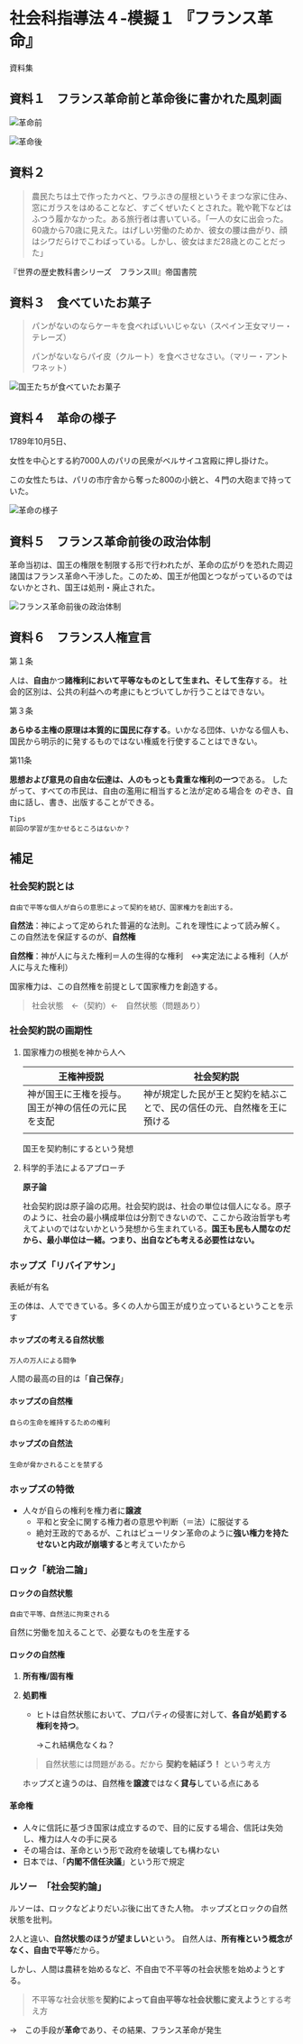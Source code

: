 # 社会科指導法４-模擬１ 『フランス革命』

資料集

## 資料１　フランス革命前と革命後に書かれた風刺画
![革命前](Gazou/革命前.jpg)

![革命後](Gazou/革命後.jpg)

## 資料２
> 農民たちは土で作ったカベと、ワラぶきの屋根というそまつな家に住み、窓にガラスをはめることなど、すごくぜいたくとされた。靴や靴下などはふつう履かなかった。ある旅行者は書いている。「一人の女に出会った。60歳から70歳に見えた。はげしい労働のためか、彼女の腰は曲がり、顔はシワだらけでこわばっている。しかし、彼女はまだ28歳とのことだった」
 
『世界の歴史教科書シリーズ　フランスⅢ』帝国書院

## 資料３　食べていたお菓子
> パンがないのならケーキを食べればいいじゃない（スペイン王女マリー・テレーズ）
> 
> パンがないならパイ皮（クルート）を食べさせなさい。（マリー・アントワネット）

![国王たちが食べていたお菓子](Gazou/お菓子.jpg)

## 資料４　革命の様子
1789年10月5日、

女性を中心とする約7000人のパリの民衆がベルサイユ宮殿に押し掛けた。

この女性たちは、パリの市庁舎から奪った800の小銃と、４門の大砲まで持っていた。

![革命の様子](Gazou/革命の様子.jpg)


## 資料５　フランス革命前後の政治体制
革命当初は、国王の権限を制限する形で行われたが、革命の広がりを恐れた周辺諸国はフランス革命へ干渉した。このため、国王が他国とつながっているのではないかとされ、国王は処刑・廃止された。

![フランス革命前後の政治体制](Gazou/フランス革命の政治体制.jpg.png)

## 資料６　フランス人権宣言

第１条

人は、**自由**かつ**諸権利において平等なものとして生まれ、そして生存**する。
社会的区別は、公共の利益への考慮にもとづいてしか行うことはできない。

第３条

**あらゆる主権の原理は本質的に国民に存する**。いかなる団体、いかなる個人も、
国民から明示的に発するものではない権威を行使することはできない。

第11条

**思想および意見の自由な伝達は、人のもっとも貴重な権利の一つ**である。
したがって、すべての市民は、自由の濫用に相当すると法が定める場合を
のぞき、自由に話し、書き、出版することができる。

    Tips
    前回の学習が生かせるところはないか？




## 補足

### **社会契約説とは**
```
自由で平等な個人が自らの意思によって契約を結び、国家権力を創出する。
```
**自然法**：神によって定められた普遍的な法則。これを理性によって読み解く。
この自然法を保証するのが、**自然権**

**自然権**：神が人に与えた権利＝人の生得的な権利　↔実定法による権利（人が人に与えた権利）

国家権力は、この自然権を前提として国家権力を創造する。

 > 社会状態　←（契約）←　自然状態（問題あり）

### **社会契約説の画期性**
1. 国家権力の根拠を神から人へ

    |王権神授説|社会契約説|
    |--|--|
    |神が国王に王権を授与。国王が神の信任の元に民を支配|神が規定した民が王と契約を結ぶことで、民の信任の元、自然権を王に預ける|
    | | |
  
    国王を契約制にするという発想

2. 科学的手法によるアプローチ
   
   **原子論**

   社会契約説は原子論の応用。社会契約説は、社会の単位は個人になる。原子のように、社会の最小構成単位は分割できないので、ここから政治哲学も考えてよいのではないかという発想から生まれている。**国王も民も人間なのだから、最小単位は一緒。つまり、出自なども考える必要性はない。**

### **ホップズ「リバイアサン」**
表紙が有名

王の体は、人でできている。多くの人から国王が成り立っているということを示す

#### **ホップズの考える自然状態**
```
万人の万人による闘争
```
人間の最高の目的は「**自己保存**」

#### **ホップズの自然権**
```
自らの生命を維持するための権利
```
#### **ホップズの自然法**
```
生命が脅かされることを禁ずる
```
### **ホップズの特徴**
* 人々が自らの権利を権力者に**譲渡**
  * 平和と安全に関する権力者の意思や判断（＝法）に服従する
  * 絶対王政的であるが、これはピューリタン革命のように**強い権力を持たせないと内政が崩壊する**と考えていたから

### **ロック「統治二論」**
#### **ロックの自然状態**
```
自由で平等、自然法に拘束される
```
自然に労働を加えることで、必要なものを生産する

#### **ロックの自然権**
1. **所有権/固有権**
2. **処罰権**
   * ヒトは自然状態において、プロパティの侵害に対して、**各自が処罰する権利を持つ**。
    
      →これ結構危なくね？

    > 自然状態には問題がある。だから **契約を結ぼう！** という考え方

    ホップズと違うのは、自然権を**譲渡**ではなく**貸与**している点にある

#### **革命権**
   * 人々に信託に基づき国家は成立するので、目的に反する場合、信託は失効し、権力は人々の手に戻る
   * その場合は、革命という形で政府を破壊しても構わない
   * 日本では、「**内閣不信任決議**」という形で規定

### **ルソー　「社会契約論」**

ルソーは、ロックなどよりだいぶ後に出てきた人物。
ホップズとロックの自然状態を批判。

2人と違い、**自然状態のほうが望ましい**という。
自然人は、**所有権という概念がなく、自由で平等**だから。

しかし、人間は農耕を始めるなど、不自由で不平等の社会状態を始めようとする。

> 不平等な社会状態を**契約によって自由平等な社会状態に変えよう**とする考え方

→　この手段が**革命**であり、その結果、フランス革命が発生